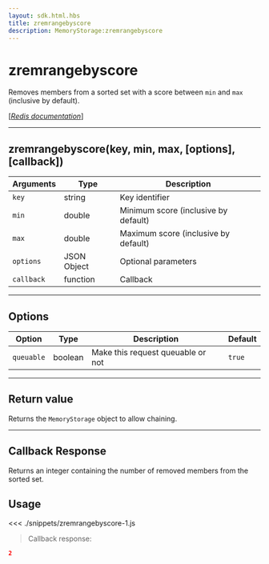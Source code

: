 ```yaml
---
layout: sdk.html.hbs
title: zremrangebyscore
description: MemoryStorage:zremrangebyscore
---
```


# zremrangebyscore

Removes members from a sorted set with a score between `min` and `max` (inclusive by default).

[[_Redis documentation_]](https://redis.io/commands/zremrangebyscore)

---

## zremrangebyscore(key, min, max, [options], [callback])

| Arguments  | Type        | Description                          |
| ---------- | ----------- | ------------------------------------ |
| `key`      | string      | Key identifier                       |
| `min`      | double      | Minimum score (inclusive by default) |
| `max`      | double      | Maximum score (inclusive by default) |
| `options`  | JSON Object | Optional parameters                  |
| `callback` | function    | Callback                             |

---

## Options

| Option     | Type    | Description                       | Default |
| ---------- | ------- | --------------------------------- | ------- |
| `queuable` | boolean | Make this request queuable or not | `true`  |

---

## Return value

Returns the `MemoryStorage` object to allow chaining.

---

## Callback Response

Returns an integer containing the number of removed members from the sorted set.

## Usage

<<< ./snippets/zremrangebyscore-1.js

> Callback response:

```json
2
```
